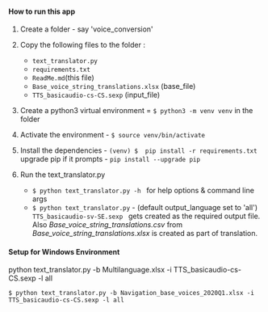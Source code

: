#### How to run this app
1. Create a folder - say 'voice_conversion'

2. Copy the following files to the folder : 
    - `text_translator.py`
    - `requirements.txt` 
    - `ReadMe.md`(this file) 
    -  `Base_voice_string_translations.xlsx` (base_file)
    - `TTS_basicaudio-cs-CS.sexp` (input_file)

3. Create a python3 virtual environment = `$ python3 -m venv venv` in the folder 

4. Activate the environment - `$ source venv/bin/activate`

5. Install the dependencies - `(venv) $  pip install -r requirements.txt` 
    upgrade pip if it prompts - `pip install --upgrade pip`
    
6. Run the text_translator.py 
    - `$ python text_translator.py -h `  for help options & command line args
    -  `$ python text_translator.py` -  (default output_language set to 'all')
        `TTS_basicaudio-sv-SE.sexp ` gets created as the required output file. 
        Also *Base_voice_string_translations.csv* from *Base_voice_string_translations.xlsx*  is created as part of translation. 
		
#### Setup for Windows Environment

python text_translator.py -b Multilanguage.xlsx -i TTS_basicaudio-cs-CS.sexp -l all
		
`$ python text_translator.py -b Navigation_base_voices_2020Q1.xlsx -i TTS_basicaudio-cs-CS.sexp -l all `